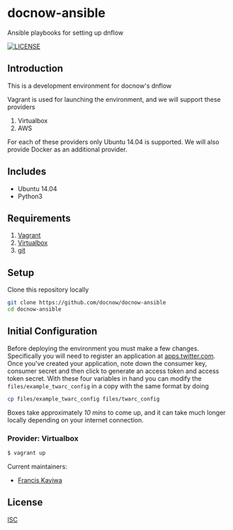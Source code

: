 # docnow-ansible
Ansible playbooks for setting up dnflow

[![LICENSE](https://img.shields.io/badge/license-ISC-blue.svg?style=flat-square)](./LICENSE)

## Introduction

This is a development environment for docnow's dnflow

Vagrant is used for launching the environment, and we will support these providers

1. Virtualbox
2. AWS

For each of these providers only Ubuntu 14.04 is supported. We will also provide Docker as an additional provider.

## Includes

- Ubuntu 14.04
- Python3

## Requirements

1. [Vagrant](http://www.vagrantup.com/)
2. [Virtualbox](https://www.virtualbox.org/)
3. [git](https://git-scm.com/)

## Setup

Clone this repository locally

```bash
git clone https://github.com/docnow/docnow-ansible
cd docnow-ansible
```


## Initial Configuration

Before deploying the environment you must make a few changes. Specifically you will need to register an application at [apps.twitter.com](https://apps.twitter.com). Once you've created your application, note down the consumer key, consumer secret and then click to generate an access token and access token secret. With these four variables in hand you can modify the `files/example_twarc_config` in a copy with the same format by doing

```bash
cp files/example_twarc_config files/twarc_config
```

Boxes take approximately _10 mins_ to come up, and it can take much longer locally depending on your internet connection.

### Provider: Virtualbox

```bash
$ vagrant up
```

Current maintainers:

* [Francis Kayiwa](https://github.com/kayiwa)

## License

[ISC](https://opensource.org/licenses/ISC)
